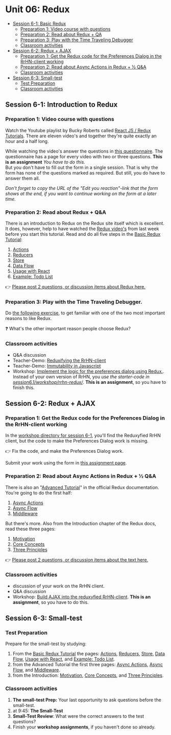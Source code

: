 # Unit 06: Redux

- [Session 6-1: Basic Redux](#session-6-1-introduction-to-redux)
  - [Preparation 1: Video course with questions](#preparation-1-video-course-with-questions)
  - [Preparation 2: Read about Redux + QA](#preparation-2-read-about-redux--qa)
  - [Preparation 3: Play with the Time Traveling Debugger](#preparation-3-play-with-the-time-traveling-debugger)
  - [Classroom activities](#classroom-activities)
- [Session 6-2: Redux + AJAX](#session-6-2-redux--ajax)
  - [Preparation 1: Get the Redux code for the Preferences Dialog in the RrHN-client working](#preparation-1-get-the-redux-code-for-the-preferences-dialog-in-the-rrhn-client-working)
  - [Preparation 2: Read about Async Actions in Redux + ½ Q&A](#preparation-2-read-about-async-actions-in-redux--½-qa)
  - [Classroom activities](#classroom-activities-1)
- [Session 6-3: Small-test](#session-6-3-small-test)
  - [Test Preparation](#test-preparation)
  - [Classroom activities](#classroom-activities-2)

## Session 6-1: Introduction to Redux

### Preparation 1: Video course with questions

Watch the Youtube playlist by Bucky Roberts called [React JS / Redux Tutorials](https://www.youtube.com/playlist?list=PL6gx4Cwl9DGBbSLZjvleMwldX8jGgXV6a). There are eleven video's and together they're quite exactly an hour and a half long.

While watching the video's answer the questions in [this questionnaire](https://goo.gl/forms/StE7MdFmbY5ks79W2). The questionnaire has a page for every video with two or three questions. **This is an assignment** _You have to do this._  
But you don't have to fill out the form in a single session. That is why the form has none of the questions marked as required. But still, you do have to answer them all.

_Don't forget to copy the URL of the "Edit you reaction"-link that the form shows at the end, if you want to continue working on the form at a later time._

### Preparation 2: Read about Redux + Q&A

There is an introduction to Redux on the Redux site itself which is excellent. It does, however, help to have watched the [Redux video's](https://www.youtube.com/playlist?list=PL6gx4Cwl9DGBbSLZjvleMwldX8jGgXV6a) from last week before you start this tutorial.
Read and do all five steps in the [Basic Redux Tutorial](https://redux.js.org/basics/basic-tutorial):

1. [Actions](https://redux.js.org/basics/actions)
1. [Reducers](https://redux.js.org/basics/reducers)
1. [Store](https://redux.js.org/basics/store)
1. [Data Flow](https://redux.js.org/basics/data-flow)
1. [Usage with React](https://redux.js.org/basics/usage-with-react)
1. [Example: Todo List](https://redux.js.org/basics/example)

👉 [Please post 2 questions, or discussion items about Redux here.](https://dwa-courses.firebaseapp.com/qna_cwd_6.1.html)

### Preparation 3: Play with the Time Traveling Debugger.

Do [the following exercise](session6.1/preparation/), to get familiar with one of the two most important reasons to like Redux.

:question: What's the other important reason people choose Redux?

### Classroom activities

- Q&A discussion
- Teacher-Demo: [Reduxifying the RrHN-client](session6.1/teacherDemo/1-rrhn-redux-tour.md)
- Teacher-Demo: [Immutability in Javascript](session6.1/teacherDemo/2-immutability-in-js.md)
- Workshop: [Implement the logic for the preferences dialog using Redux.](https://dwa-courses.firebaseapp.com/assignment_cwd_6.1.html). Instead of your own version of RrHN, you _use the starter-code in [session6.1/workshop/rrhn-redux/](session6.1/workshop/rrhn-redux/)_. **This is an assignment**, so you have to finish this.

## Session 6-2: Redux + AJAX

### Preparation 1: Get the Redux code for the Preferences Dialog in the RrHN-client working

In the [workshop directory for session 6-1](session6.1/workshop), you'll find the Reduxyfied RrHN client, but the code to make the Preferences Dialog work is missing.

👉 Fix the code, and make the Preferences Dialog work.

Submit your work using the form in [this assignment page](https://dwa-courses.firebaseapp.com/assignment_cwd_6.1.html).

### Preparation 2: Read about Async Actions in Redux + ½ Q&A

There is also an "[Advanced Tutorial](https://redux.js.org/advanced/advanced-tutorial)" in the official Redux documentation. You're going to do the first half:

1. [Async Actions](https://redux.js.org/advanced/async-actions)
1. [Async Flow](https://redux.js.org/advanced/async-flow)
1. [Middleware](https://redux.js.org/advanced/middleware)

But there's more. Also from the Introduction chapter of the Redux docs, read these three pages:

1. [Motivation](https://redux.js.org/introduction/motivation)
1. [Core Concepts](https://redux.js.org/introduction/core-concepts)
1. [Three Principles](https://redux.js.org/introduction/three-principles)

👉 [Please post 2 questions, or discussion items about the text here.](https://dwa-courses.firebaseapp.com/qna_cwd_6.2.html)

### Classroom activities

- discussion of your work on the RrHN client.
- Q&A discussion
- Workshop: [Build AJAX into the reduxyfied RrHN-client](https://dwa-courses.firebaseapp.com/assignment_cwd_6.2.html). **This is an assignment**, so you have to do this.

## Session 6-3: Small-test

### Test Preparation

Prepare for the small-test by studying:

1. From the [Basic Redux Tutorial](https://www.youtube.com/playlist?list=PL6gx4Cwl9DGBbSLZjvleMwldX8jGgXV6a) the pages: [Actions](https://redux.js.org/basics/actions), [Reducers](https://redux.js.org/basics/reducers), [Store](https://redux.js.org/basics/store), [Data Flow](https://redux.js.org/basics/data-flow), [Usage with React](https://redux.js.org/basics/usage-with-react), and [Example: Todo List](https://redux.js.org/basics/Example).
1. from the Advanced Tutorial the first three pages: [Async Actions](https://redux.js.org/advanced/async-actions), [Async Flow](https://redux.js.org/advanced/async-flow), and [Middleware](https://redux.js.org/advanced/middleware).
1. from the Introduction: [Motivation](https://redux.js.org/introduction/motivation), [Core Concepts](https://redux.js.org/introduction/core-concepts), and [Three Principles](https://redux.js.org/introduction/three-principles).

### Classroom activities

1. **The small-test Prep:** Your last opportunity to ask questions before the small-test.
2. at 9:45: **The Small-Test**
3. **Small-Test Review**: What were the correct answers to the test questions?
4. Finish your **workshop assignments**, if you haven't done so already.

